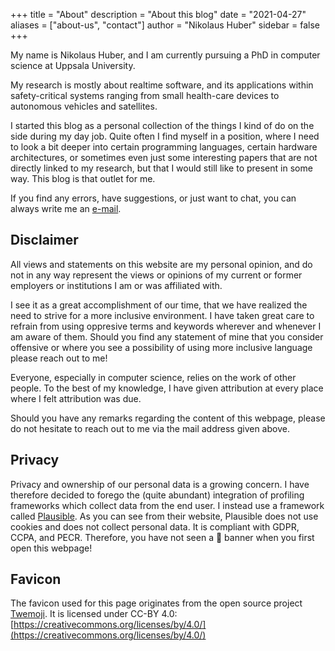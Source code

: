 +++
title = "About"
description = "About this blog"
date = "2021-04-27"
aliases = ["about-us", "contact"]
author = "Nikolaus Huber"
sidebar = false
+++

My name is Nikolaus Huber, and I am currently pursuing a PhD in computer science at Uppsala University. 

My research is mostly about realtime software, and its applications within safety-critical systems ranging from small health-care devices to autonomous vehicles and satellites. 

I started this blog as a personal collection of the things I kind of do on the side during my day job. Quite often I find myself in a position, where I need to look a bit deeper into certain programming languages, certain hardware architectures, or sometimes even just some interesting papers that are not directly linked to my research, but that I would still like to present in some way. This blog is that outlet for me. 

If you find any errors, have suggestions, or just want to chat, you can always write me an [e-mail](mailto:mail@n-huber.eu). 

## Disclaimer 

All views and statements on this website are my personal opinion, and do not in any way represent the views or opinions of my current or former employers or institutions I am or was affiliated with. 

I see it as a great accomplishment of our time, that we have realized the need to strive for a more inclusive environment. I have taken great care to refrain from using oppresive terms and keywords wherever and whenever I am aware of them. Should you find any statement of mine that you consider offensive or where you see a possibility of using more inclusive language please reach out to me! 

Everyone, especially in computer science, relies on the work of other people. To the best of my knowledge, I have given attribution at every place where I felt attribution was due. 

Should you have any remarks regarding the content of this webpage, please do not hesitate to reach out to me via the mail address given above. 

## Privacy 

Privacy and ownership of our personal data is a growing concern. I have therefore decided to forego the (quite abundant) integration of profiling frameworks which collect data from the end user. I instead use a framework called [Plausible](https://plausible.io/). As you can see from their website, Plausible does not use cookies and does not collect personal data. It is compliant with GDPR, CCPA, and PECR. Therefore, you have not seen a 🍪 banner when you first open this webpage! 

## Favicon 

The favicon used for this page originates from the open source project [Twemoji](https://twemoji.twitter.com/). It is licensed under CC-BY 4.0: [https://creativecommons.org/licenses/by/4.0/](https://creativecommons.org/licenses/by/4.0/)
